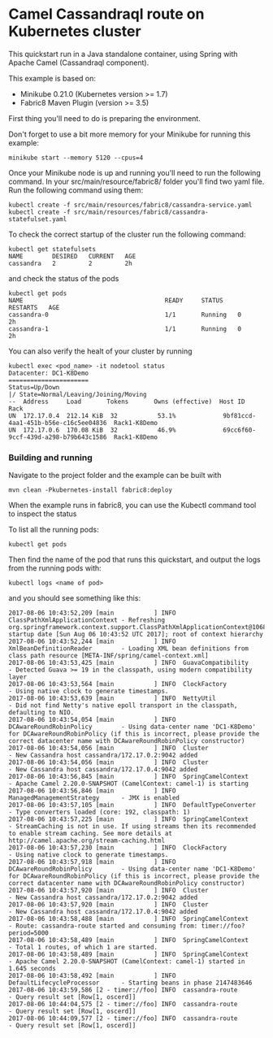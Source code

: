 # Camel Cassandraql route on Kubernetes cluster

This quickstart run in a Java standalone container, using Spring with Apache Camel (Cassandraql component).

This example is based on:

- Minikube 0.21.0 (Kubernetes version >= 1.7) 
- Fabric8 Maven Plugin (version >= 3.5)

First thing you'll need to do is preparing the environment.

Don't forget to use a bit more memory for your Minikube for running this example:

```
minikube start --memory 5120 --cpus=4
```

Once your Minikube node is up and running you'll need to run the following command.
In your src/main/resource/fabric8/ folder you'll find two yaml file. Run the following command using them:

```
kubectl create -f src/main/resources/fabric8/cassandra-service.yaml
kubectl create -f src/main/resources/fabric8/cassandra-statefulset.yaml
```

To check the correct startup of the cluster run the following command:

```
kubectl get statefulsets
NAME        DESIRED   CURRENT   AGE
cassandra   2         2         2h
```

and check the status of the pods

```
kubectl get pods
NAME                                       READY     STATUS    RESTARTS   AGE
cassandra-0                                1/1       Running   0          2h
cassandra-1                                1/1       Running   0          2h
```

You can also verify the healt of your cluster by running

```
kubectl exec <pod_name> -it nodetool status
Datacenter: DC1-K8Demo
======================
Status=Up/Down
|/ State=Normal/Leaving/Joining/Moving
--  Address     Load       Tokens       Owns (effective)  Host ID                               Rack
UN  172.17.0.4  212.14 KiB  32           53.1%             9bf81ccd-4aa1-451b-b56e-c16c5ee04836  Rack1-K8Demo
UN  172.17.0.6  170.08 KiB  32           46.9%             69cc6f60-9ccf-439d-a298-b79b643c1586  Rack1-K8Demo
```

### Building and running

Navigate to the project folder and the example can be built with

    mvn clean -Pkubernetes-install fabric8:deploy

When the example runs in fabric8, you can use the Kubectl command tool to inspect the status

To list all the running pods:

    kubectl get pods

Then find the name of the pod that runs this quickstart, and output the logs from the running pods with:

    kubectl logs <name of pod>

and you should see something like this:


```
2017-08-06 10:43:52,209 [main           ] INFO  ClassPathXmlApplicationContext - Refreshing org.springframework.context.support.ClassPathXmlApplicationContext@1068e947: startup date [Sun Aug 06 10:43:52 UTC 2017]; root of context hierarchy
2017-08-06 10:43:52,244 [main           ] INFO  XmlBeanDefinitionReader        - Loading XML bean definitions from class path resource [META-INF/spring/camel-context.xml]
2017-08-06 10:43:53,425 [main           ] INFO  GuavaCompatibility             - Detected Guava >= 19 in the classpath, using modern compatibility layer
2017-08-06 10:43:53,564 [main           ] INFO  ClockFactory                   - Using native clock to generate timestamps.
2017-08-06 10:43:53,639 [main           ] INFO  NettyUtil                      - Did not find Netty's native epoll transport in the classpath, defaulting to NIO.
2017-08-06 10:43:54,054 [main           ] INFO  DCAwareRoundRobinPolicy        - Using data-center name 'DC1-K8Demo' for DCAwareRoundRobinPolicy (if this is incorrect, please provide the correct datacenter name with DCAwareRoundRobinPolicy constructor)
2017-08-06 10:43:54,056 [main           ] INFO  Cluster                        - New Cassandra host cassandra/172.17.0.2:9042 added
2017-08-06 10:43:54,056 [main           ] INFO  Cluster                        - New Cassandra host cassandra/172.17.0.4:9042 added
2017-08-06 10:43:56,845 [main           ] INFO  SpringCamelContext             - Apache Camel 2.20.0-SNAPSHOT (CamelContext: camel-1) is starting
2017-08-06 10:43:56,846 [main           ] INFO  ManagedManagementStrategy      - JMX is enabled
2017-08-06 10:43:57,105 [main           ] INFO  DefaultTypeConverter           - Type converters loaded (core: 192, classpath: 1)
2017-08-06 10:43:57,225 [main           ] INFO  SpringCamelContext             - StreamCaching is not in use. If using streams then its recommended to enable stream caching. See more details at http://camel.apache.org/stream-caching.html
2017-08-06 10:43:57,230 [main           ] INFO  ClockFactory                   - Using native clock to generate timestamps.
2017-08-06 10:43:57,918 [main           ] INFO  DCAwareRoundRobinPolicy        - Using data-center name 'DC1-K8Demo' for DCAwareRoundRobinPolicy (if this is incorrect, please provide the correct datacenter name with DCAwareRoundRobinPolicy constructor)
2017-08-06 10:43:57,920 [main           ] INFO  Cluster                        - New Cassandra host cassandra/172.17.0.2:9042 added
2017-08-06 10:43:57,920 [main           ] INFO  Cluster                        - New Cassandra host cassandra/172.17.0.4:9042 added
2017-08-06 10:43:58,488 [main           ] INFO  SpringCamelContext             - Route: cassandra-route started and consuming from: timer://foo?period=5000
2017-08-06 10:43:58,489 [main           ] INFO  SpringCamelContext             - Total 1 routes, of which 1 are started.
2017-08-06 10:43:58,489 [main           ] INFO  SpringCamelContext             - Apache Camel 2.20.0-SNAPSHOT (CamelContext: camel-1) started in 1.645 seconds
2017-08-06 10:43:58,492 [main           ] INFO  DefaultLifecycleProcessor      - Starting beans in phase 2147483646
2017-08-06 10:43:59,586 [2 - timer://foo] INFO  cassandra-route                - Query result set [Row[1, oscerd]]
2017-08-06 10:44:04,575 [2 - timer://foo] INFO  cassandra-route                - Query result set [Row[1, oscerd]]
2017-08-06 10:44:09,577 [2 - timer://foo] INFO  cassandra-route                - Query result set [Row[1, oscerd]]
```

